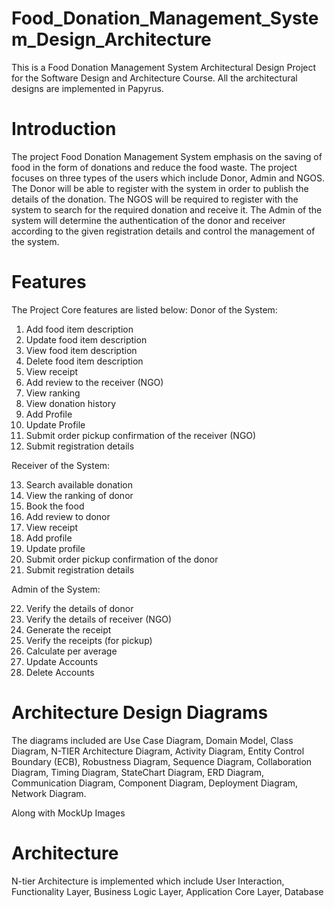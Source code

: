 # Food_Donation_Management_System_Design_Architecture
This is a Food Donation Management System Architectural Design Project for the Software Design and Architecture Course. All the architectural designs are implemented in Papyrus. 

# Introduction
The project Food Donation Management System emphasis on the saving of food in the form of donations and reduce the food waste. The project focuses on three types of the users which include Donor, Admin and NGOS. The Donor will be able to register with the system in order to publish the details of the donation. The NGOS will be required to register with the system to search for the required donation and receive it. The Admin of the system will determine the authentication of the donor and receiver according to the given registration details and control the management of the system.

# Features
The Project Core features are listed below:
Donor of the System:
1.	Add food item description
2.	Update food item description
3.	View food item description
4.	Delete food item description
5.	View receipt
6.	Add review to the receiver (NGO)
7.	View ranking
8.	View donation history
9.	Add Profile
10.	Update Profile
11.	Submit order pickup confirmation of the receiver (NGO) 
12.	Submit registration details


Receiver of the System:


13.	Search available donation
14.	View the ranking of donor
15.	Book the food
16.	Add review to donor
17.	View receipt
18.	Add profile
19.	Update profile
20.	Submit order pickup confirmation of the donor
21.	Submit registration details


Admin of the System:


22.	Verify the details of donor 
23.	Verify the details of receiver (NGO)
24.	Generate the receipt
25.	Verify the receipts (for pickup)
26.	Calculate per average
27.	Update Accounts
28.	Delete Accounts


# Architecture Design Diagrams
The diagrams included are Use Case Diagram,	
Domain Model, Class Diagram, N-TIER Architecture Diagram, Activity Diagram, Entity Control Boundary (ECB), Robustness Diagram, Sequence Diagram, Collaboration Diagram, Timing Diagram, StateChart Diagram, ERD Diagram, Communication Diagram, Component Diagram, Deployment Diagram, Network Diagram.

Along with MockUp Images


# Architecture 
N-tier Architecture is implemented which include User Interaction, Functionality Layer, Business Logic Layer, Application Core Layer, Database
 
